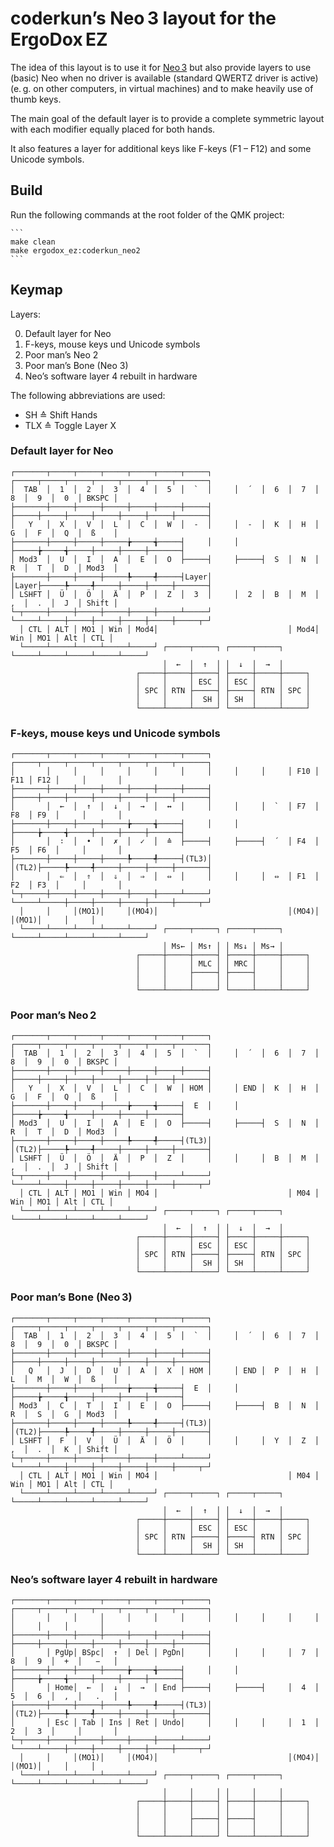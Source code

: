 # coderkun’s Neo 3 layout for the ErgoDox EZ

The idea of this layout is to use it for [Neo 3](http://www.neo-layout.org) but
also provide layers to use (basic) Neo when no driver is available (standard
QWERTZ driver is active) (e. g. on other computers, in virtual machines) and to
make heavily use of thumb keys.

The main goal of the default layer is to provide a complete symmetric layout
with each modifier equally placed for both hands.

It also features a layer for additional keys like F-keys (F1 – F12) and some
Unicode symbols.


## Build

Run the following commands at the root folder of the QMK project:

    ```
    make clean
    make ergodox_ez:coderkun_neo2
    ```


## Keymap

Layers:

0. Default layer for Neo
1. F-keys, mouse keys und Unicode symbols
2. Poor man’s Neo 2
3. Poor man’s Bone (Neo 3)
4. Neo’s software layer 4 rebuilt in hardware

The following abbreviations are used:

* SH ≙ Shift Hands
* TLX ≙ Toggle Layer X


### Default layer for Neo

    ┌───────┬─────┬─────┬─────┬─────┬─────┬─────┐     ┌─────┬─────┬─────┬─────┬─────┬─────┬───────┐
    │  TAB  │  1  │  2  │  3  │  4  │  5  │  `  │     │  ´  │  6  │  7  │  8  │  9  │  0  │ BKSPC │
    ├───────┼─────┼─────┼─────┼─────┼─────┼─────┤     ├─────┼─────┼─────┼─────┼─────┼─────┼───────┤
    │   Y   │  X  │  V  │  L  │  C  │  W  │  -  │     │  -  │  K  │  H  │  G  │  F  │  Q  │  ß    │
    ├───────┼─────┼─────┼─────╆─────╅─────┤     │     │     ├─────╆─────╅─────┼─────┼─────┼───────┤
    │ Mod3  │  U  │  I  │  A  │  E  │  O  ├─────┤     ├─────┤  S  │  N  │  R  │  T  │  D  │ Mod3  │
    ├───────┼─────┼─────┼─────╄─────╃─────┤Layer│     │Layer├─────╄─────╃─────┼─────┼─────┼───────┤
    │ LSHFT │  Ü  │  Ö  │  Ä  │  P  │  Z  │  3  │     │  2  │  B  │  M  │  ,  │  .  │  J  │ Shift │
    └─┬─────┼─────┼─────┼─────┼─────┼─────┴─────┘     └─────┴─────┼─────┼─────┼─────┼─────┼─────┬─┘
      │ CTL │ ALT │ MO1 │ Win │ Mod4│                             │ Mod4│ Win │ MO1 │ Alt │ CTL │
      └─────┴─────┴─────┴─────┴─────┘ ┌─────┬─────┐ ┌─────┬─────┐ └─────┴─────┴─────┴─────┴─────┘
                                      │  ←  │  ↑  │ │  ↓  │  →  │
                                ┌─────┼─────┼─────┤ ├─────┼─────┼─────┐
                                │     │     │ ESC │ │ ESC │     │     │
                                │ SPC │ RTN ├─────┤ ├─────┤ RTN │ SPC │
                                │     │     │  SH │ │ SH  │     │     │
                                └─────┴─────┴─────┘ └─────┴─────┴─────┘


### F-keys, mouse keys und Unicode symbols

    ┌───────┬─────┬─────┬─────┬─────┬─────┬─────┐     ┌─────┬─────┬─────┬─────┬─────┬─────┬───────┐
    │       │     │     │     │     │     │     │     │     │     │ F10 │ F11 │ F12 │     │       │
    ├───────┼─────┼─────┼─────┼─────┼─────┼─────┤     ├─────┼─────┼─────┼─────┼─────┼─────┼───────┤
    │       │  ←  │  ↑  │  ↓  │  →  │  ↔  │     │     │     │  `  │ F7  │ F8  │ F9  │     │       │
    ├───────┼─────┼─────┼─────╆─────╅─────┤     │     │     ├─────╆─────╅─────┼─────┼─────┼───────┤
    │       │  ∶  │  •  │  ✗  │  ✓  │  ≙  ├─────┤     ├─────┤  ´  │ F4  │ F5  │ F6  │     │       │
    ├───────┼─────┼─────┼─────╄─────╃─────┤(TL3)│     │(TL2)├─────╄─────╃─────┼─────┼─────┼───────┤
    │       │  ⇐  │  ⇑  │  ⇓  │  ⇒  │  ⇔  │     │     │     │  ⇔  │ F1  │ F2  │ F3  │     │       │
    └─┬─────┼─────┼─────┼─────┼─────┼─────┴─────┘     └─────┴─────┼─────┼─────┼─────┼─────┼─────┬─┘
      │     │     │(MO1)│     │(MO4)│                             │(MO4)│     │(MO1)│     │     │
      └─────┴─────┴─────┴─────┴─────┘ ┌─────┬─────┐ ┌─────┬─────┐ └─────┴─────┴─────┴─────┴─────┘
                                      │ Ms← │ Ms↑ │ │ Ms↓ │ Ms→ │
                                ┌─────┼─────┼─────┤ ├─────┼─────┼─────┐
                                │     │     │ MLC │ │ MRC │     │     │
                                │     │     ├─────┤ ├─────┤     │     │
                                │     │     │     │ │     │     │     │
                                └─────┴─────┴─────┘ └─────┴─────┴─────┘


### Poor man’s Neo 2

    ┌───────┬─────┬─────┬─────┬─────┬─────┬─────┐     ┌─────┬─────┬─────┬─────┬─────┬─────┬───────┐
    │  TAB  │  1  │  2  │  3  │  4  │  5  │  `  │     │  ´  │  6  │  7  │  8  │  9  │  0  │ BKSPC │
    ├───────┼─────┼─────┼─────┼─────┼─────┼─────┤     ├─────┼─────┼─────┼─────┼─────┼─────┼───────┤
    │   Y   │  X  │  V  │  L  │  C  │  W  │ HOM │     │ END │  K  │  H  │  G  │  F  │  Q  │  ß    │
    ├───────┼─────┼─────┼─────╆─────╅─────┤  E  │     │     ├─────╆─────╅─────┼─────┼─────┼───────┤
    │ Mod3  │  U  │  I  │  A  │  E  │  O  ├─────┤     ├─────┤  S  │  N  │  R  │  T  │  D  │ Mod3  │
    ├───────┼─────┼─────┼─────╄─────╃─────┤(TL3)│     │(TL2)├─────╄─────╃─────┼─────┼─────┼───────┤
    │ LSHFT │  Ü  │  Ö  │  Ä  │  P  │  Z  │     │     │     │  B  │  M  │  ,  │  .  │  J  │ Shift │
    └─┬─────┼─────┼─────┼─────┼─────┼─────┴─────┘     └─────┴─────┼─────┼─────┼─────┼─────┼─────┬─┘
      │ CTL │ ALT │ MO1 │ Win │ MO4 │                             │ M04 │ Win │ MO1 │ Alt │ CTL │
      └─────┴─────┴─────┴─────┴─────┘ ┌─────┬─────┐ ┌─────┬─────┐ └─────┴─────┴─────┴─────┴─────┘
                                      │  ←  │  ↑  │ │  ↓  │  →  │
                                ┌─────┼─────┼─────┤ ├─────┼─────┼─────┐
                                │     │     │ ESC │ │ ESC │     │     │
                                │ SPC │ RTN ├─────┤ ├─────┤ RTN │ SPC │
                                │     │     │  SH │ │ SH  │     │     │
                                └─────┴─────┴─────┘ └─────┴─────┴─────┘


### Poor man’s Bone (Neo 3)

    ┌───────┬─────┬─────┬─────┬─────┬─────┬─────┐     ┌─────┬─────┬─────┬─────┬─────┬─────┬───────┐
    │  TAB  │  1  │  2  │  3  │  4  │  5  │  `  │     │  ´  │  6  │  7  │  8  │  9  │  0  │ BKSPC │
    ├───────┼─────┼─────┼─────┼─────┼─────┼─────┤     ├─────┼─────┼─────┼─────┼─────┼─────┼───────┤
    │   Q   │  J  │  D  │  U  │  A  │  X  │ HOM │     │ END │  P  │  H  │  L  │  M  │  W  │  ß    │
    ├───────┼─────┼─────┼─────╆─────╅─────┤  E  │     │     ├─────╆─────╅─────┼─────┼─────┼───────┤
    │ Mod3  │  C  │  T  │  I  │  E  │  O  ├─────┤     ├─────┤  B  │  N  │  R  │  S  │  G  │ Mod3  │
    ├───────┼─────┼─────┼─────╄─────╃─────┤(TL3)│     │(TL2)├─────╄─────╃─────┼─────┼─────┼───────┤
    │ LSHFT │  F  │  V  │  Ü  │  Ä  │  Ö  │     │     │     │  Y  │  Z  │  ,  │  .  │  K  │ Shift │
    └─┬─────┼─────┼─────┼─────┼─────┼─────┴─────┘     └─────┴─────┼─────┼─────┼─────┼─────┼─────┬─┘
      │ CTL │ ALT │ MO1 │ Win │ MO4 │                             │ M04 │ Win │ MO1 │ Alt │ CTL │
      └─────┴─────┴─────┴─────┴─────┘ ┌─────┬─────┐ ┌─────┬─────┐ └─────┴─────┴─────┴─────┴─────┘
                                      │  ←  │  ↑  │ │  ↓  │  →  │
                                ┌─────┼─────┼─────┤ ├─────┼─────┼─────┐
                                │     │     │ ESC │ │ ESC │     │     │
                                │ SPC │ RTN ├─────┤ ├─────┤ RTN │ SPC │
                                │     │     │  SH │ │ SH  │     │     │
                                └─────┴─────┴─────┘ └─────┴─────┴─────┘


### Neo’s software layer 4 rebuilt in hardware

    ┌───────┬─────┬─────┬─────┬─────┬─────┬─────┐     ┌─────┬─────┬─────┬─────┬─────┬─────┬───────┐
    │       │     │     │     │     │     │     │     │     │     │     │     │     │     │       │
    ├───────┼─────┼─────┼─────┼─────┼─────┼─────┤     ├─────┼─────┼─────┼─────┼─────┼─────┼───────┤
    │       │ PgUp│ BSpc│  ↑  │ Del │ PgDn│     │     │     │     │  7  │  8  │  9  │  +  │   −   │
    ├───────┼─────┼─────┼─────╆─────╅─────┤     │     │     ├─────╆─────╅─────┼─────┼─────┼───────┤
    │       │ Home│  ←  │  ↓  │  →  │ End ├─────┤     ├─────┤     │  4  │  5  │  6  │  ,  │   .   │
    ├───────┼─────┼─────┼─────╄─────╃─────┤(TL3)│     │(TL2)├─────╄─────╃─────┼─────┼─────┼───────┤
    │       │ Esc │ Tab │ Ins │ Ret │ Undo│     │     │     │     │  1  │  2  │  3  │     │       │
    └─┬─────┼─────┼─────┼─────┼─────┼─────┴─────┘     └─────┴─────┼─────┼─────┼─────┼─────┼─────┬─┘
      │     │     │(MO1)│     │(MO4)│                             │(MO4)│     │(MO1)│     │     │
      └─────┴─────┴─────┴─────┴─────┘ ┌─────┬─────┐ ┌─────┬─────┐ └─────┴─────┴─────┴─────┴─────┘
                                      │     │     │ │     │     │
                                ┌─────┼─────┼─────┤ ├─────┼─────┼─────┐
                                │     │     │     │ │     │     │     │
                                │     │     ├─────┤ ├─────┤     │     │
                                │     │     │     │ │     │     │     │
                                └─────┴─────┴─────┘ └─────┴─────┴─────┘
